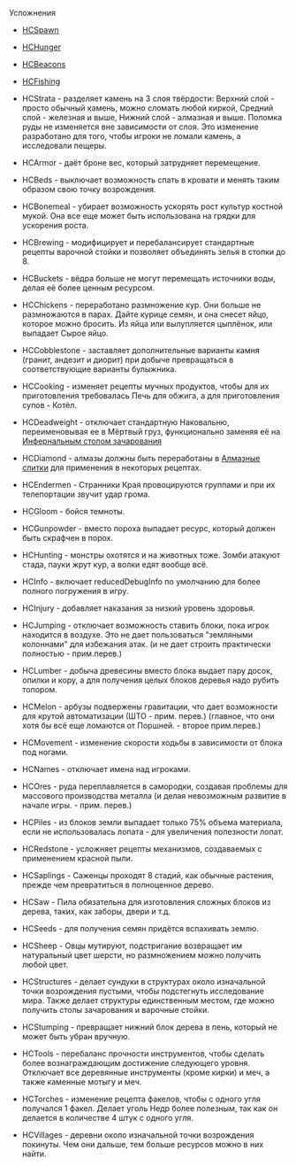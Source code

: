 Усложнения

* [HCSpawn](spawn.md)

* [HCHunger](hunger.md)

* [HCBeacons](beacons.md)

* [HCFishing](fishing.md)

* HCStrata - разделяет камень на 3 слоя твёрдости: Верхний слой - просто обычный камень, можно сломать любой киркой, Средний слой - железная и выше, Нижний слой - алмазная и выше. Поломка руды не изменяется вне зависимости от слоя. Это изменение разработано для того, чтобы игроки не ломали камень, а исследовали пещеры.

* HCArmor - даёт броне вес, который затрудняет перемещение.

* HCBeds - выключает возможность спать в кровати и менять таким образом свою точку возрождения.

* HCBonemeal - убирает возможность ускорять рост культур костной мукой. Она все еще может быть использована на грядки для ускорения роста.

* HCBrewing - модифицирует и перебалансирует стандартные рецепты варочной стойки и позволяет объединять зелья в стопки до 8.

* HCBuckets - вёдра больше не могут перемещать источники воды, делая её более ценным ресурсом.

* HCChickens - переработано размножение кур. Они больше не размножаются в парах. Дайте курице семян, и она снесет яйцо, которое можно бросить. Из яйца или вылупляется цыплёнок, или выпадает Сырое яйцо.

* HCCobblestone - заставляет дополнительные варианты камня (гранит, андезит и диорит) при добыче превращаться в соответствующие варианты булыжника.

* HCCooking - изменяет рецепты мучных продуктов, чтобы для их приготовления требовалась Печь для обжига, а для приготовления супов - Котёл.

* HCDeadweight - отключает стандартную Наковальню, переименовывая ее в Мёртвый груз, функционально заменяя её на [Инфернальным столом зачарования](../blocks/infernal_enchanter.md)

* HCDiamond - алмазы должны быть переработаны в [Алмазные слитки](../items/diamond_ingot.md) для применения в некоторых рецептах.

* HCEndermen - Странники Края провоцируются группами и при их телепортации звучит удар грома.

* HCGloom - бойся темноты.

* HCGunpowder - вместо пороха выпадает ресурс, который должен быть скрафчен в порох.

* HCHunting - монстры охотятся и на животных тоже. Зомби атакуют стада, пауки жрут кур, а волки едят вообще всё.

* HCInfo - включает reducedDebugInfo по умолчанию для более полного погружения в игру.

* HCInjury - добавляет наказания за низкий уровень здоровья.

* HCJumping - отключает возможность ставить блоки, пока игрок находится в воздухе. Это не дает пользоваться "земляными колоннами" для избежания атак. (и не дает строить практически полностью - прим.перев.)

* HCLumber - добыча древесины вместо блока выдает пару досок, опилки и кору, а для получения целых блоков деревья надо рубить топором.

* HCMelon - арбузы подвержены гравитации, что дает возможности для крутой автоматизации (ШТО - прим. перев.) (главное, что они хотя бы всё еще ломаются от Поршней. - второе прим.перев.)

* HCMovement - изменение скорости ходьбы в зависимости от блока под ногами.

* HCNames - отключает имена над игроками.

* HCOres - руда переплавляется в самородки, создавая проблемы для массового производства металла (и делая невозможным развитие в начале игры. - прим. перев.)

* HCPiles - из блоков земли выпадает только 75% объема материала, если не использовалась лопата - для увеличения полезности лопат.

* HCRedstone - усложняет рецепты механизмов, создаваемых с применением красной пыли.

* HCSaplings - Саженцы проходят 8 стадий, как обычные растения, прежде чем превратиться в полноценное дерево.

* HCSaw - Пила обязательна для изготовления сложных блоков из дерева, таких, как заборы, двери и т.д.

* HCSeeds - для получения семян придётся вспахивать землю.

* HCSheep - Овцы мутируют, подстригание возвращает им натуральный цвет шерсти, но размножением можно получить любой цвет.

* HCStructures - делает сундуки в структурах около изначальной точки возрождения пустыми, чтобы подстегнуть исследование мира. Также делает структуры единственным местом, где можно получить столы зачарования и варочные стойки.

* HCStumping - превращает нижний блок дерева в пень, который не может быть убран вручную.

* HCTools - перебаланс прочности инструментов, чтобы сделать более вознаграждающим достижение следующего уровня. Отключает все деревянные инструменты (кроме кирки) и меч, а также каменные мотыгу и меч.

* HCTorches - изменение рецепта факелов, чтобы с одного угля получался 1 факел. Делает уголь Недр более полезным, так как он делается в количестве 4 штук с одного угля.

* HCVillages - деревни около изначальной точки возрождения покинуты. Чем они дальше, тем больше ресурсов можно в них найти.
